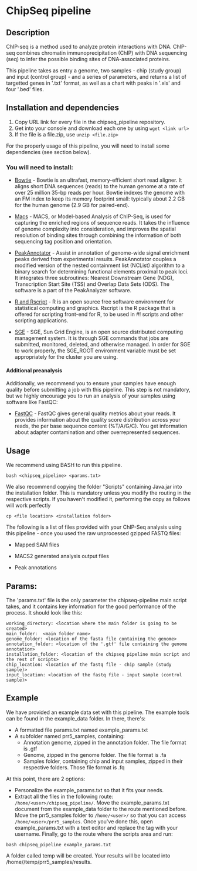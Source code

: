 # **ChipSeq pipeline**

## **Description**
ChIP-seq is a method used to analyze protein interactions with DNA. ChIP-seq combines chromatin immunoprecipitation (ChIP) with DNA sequencing (seq) to infer the possible binding sites of DNA-associated proteins.

This pipeline takes as entry a genome, two samples - chip (study group) and input (control group) - and a series of parameters, and returns a list of targetted genes in '.txt' format, as well as a chart with peaks in '.xls' and four '.bed' files.

## **Installation and dependencies**

1. Copy URL link for every file in the chipseq_pipeline repository.
2. Get into your console and download each one by using `wget <link url>`
3. If the file is a file.zip, use `unzip <file.zip>`

For the properly usage of this pipeline, you will need to install some dependencies (see section below).

### **You will need to install:**

- [Bowtie](https://sourceforge.net/projects/bowtie-bio/files/bowtie/1.2.2) - Bowtie is an ultrafast, memory-efficient short read aligner. It aligns short DNA sequences (reads) to the human genome at a rate of over 25 million 35-bp reads per hour. Bowtie indexes the genome with an FM index to keep its memory footprint small: typically about 2.2 GB for the human genome (2.9 GB for paired-end).

- [Macs](https://github.com/taoliu/MACS) - MACS, or Model-based Analysis of ChIP-Seq, is used for capturing the enriched regions of sequence reads. It takes the influence of genome complexity into consideration, and improves the spatial resolution of binding sites through combining the information of both sequencing tag position and orientation.

- [PeakAnnotator](https://www.ebi.ac.uk/research/bertone/software) - Assist in annotation of genome-wide signal enrichment peaks derived from experimental results. PeakAnnotator couples a modified version of the nested containment list (NCList) algorithm to a binary search for determining functional elements proximal to peak loci. It integrates three subroutines: Nearest Downstream Gene (NDG), Transcription Start Site (TSS) and Overlap Data Sets (ODS). The software is a part of the PeakAnalyzer software.

- [R and Rscript](https://stat.ethz.ch/R-manual/R-devel/library/utils/html/Rscript.html) - R is an open source free software environment for statistical computing and graphics. Rscript is the R package that is offered for scripting front-end for R, to be used in #! scripts and other scripting applications.

- [SGE](http://genomics.princeton.edu/support/grids/sge.shtml) - SGE, Sun Grid Engine, is an open source distributed computing management system. It is through SGE commands that jobs are submitted, monitored, deleted, and otherwise managed. In order for SGE to work properly, the SGE_ROOT environment variable must be set appropriately for the cluster you are using.

#### Additional preanalysis

Additionally, we recommend you to ensure your samples have enough quality before submitting a job with this pipeline. This step is not mandatory, but we highly encourage you to run an analysis of your samples using software like FastQC:

- [FastQC](https://www.bioinformatics.babraham.ac.uk/projects/fastqc/) - FastQC gives general quality metrics about your reads. It provides information about the quality score distribution across your reads, the per base sequence content (%T/A/G/C). You get information about adapter contamination and other overrepresented sequences.

## **Usage**

We recommend using BASH to run this pipeline.

`bash <chipseq_pipeline> <params.txt>`

We also recommend copying the folder "Scripts" containing Java.jar into the installation folder. This is mandatory unless you modify the routing in the respective scripts. If you haven't modified it, performing the copy as follows will work perfectly

`cp <file location> <installation folder>`


The following is a list of files provided with your ChIP-Seq analysis using this pipeline - once you used the raw unprocessed gzipped FASTQ files:

- Mapped SAM files

- MACS2 generated analysis output files

- Peak annotations


## **Params:**

The 'params.txt' file is the only parameter the chipseq-pipeline main script takes, and it contains key information for the good performance of the process. It should look like this:

```
working_directory: <location where the main folder is going to be created> 
main_folder:  <main folder name>
genome_folder: <location of the fasta file containing the genome>
annotation_folder: <location of the '.gtf' file containing the genome annotation>
installation_folder: <location of the chipseq pipeline main script and the rest of scripts>
chip_location: <location of the fastq file - chip sample (study sample)>
input_location: <location of the fastq file - input sample (control sample)>
```

## **Example**

We have provided an example data set with this pipeline. The example tools can be found in the example_data folder. In there, there's:

- A formatted file params.txt named example_params.txt
- A subfolder named prr5_samples, containing:
  - Annotation genome, zipped in the annotation folder. The file format is .gtf
  - Genome, zipped in the genome folder. The file format is .fa
  - Samples folder, containing chip and input samples, zipped in their respective folders. Those file format is .fq
  
At this point, there are 2 options:

- Personalize the example_params.txt so that it fits your needs.
- Extract all the files in the following route: `/home/<user>/chipseq_pipeline/`. Move the example_params.txt document from the example_data folder to the route mentioned before. Move the prr5_samples folder to `/home/<user>/` so that you can access `/home/<user>/prr5_samples`. Once you've done this, open example_params.txt with a text editor and replace the tag <user> with your username. Finally, go to the route where the scripts area and run:

`bash chipseq_pipeline example_params.txt`

A folder called temp will be created. Your results will be located into /home/<user>/temp/prr5_samples/results.
